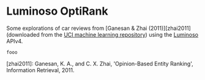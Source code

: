 # Luminoso OptiRank

Some explorations of car reviews from [Ganesan & Zhai (2011)][zhai2011] 
(downloaded from the [UCI machine learning repository](http://archive.ics.uci.edu/ml/datasets/OpinRank+Review+Dataset))
using the [Luminoso](http://www.luminoso.com/) APIv4.

```
fooo
````


[zhai2011]: Ganesan, K. A., and C. X. Zhai, 'Opinion-Based Entity Ranking', Information Retrieval, 2011.
